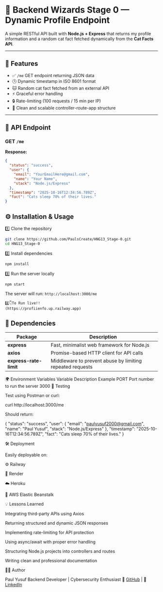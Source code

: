 # 🧠 Backend Wizards Stage 0 — Dynamic Profile Endpoint

A simple RESTful API built with **Node.js + Express** that returns my profile information and a random cat fact fetched dynamically from the **Cat Facts API**.

---

## 🚀 Features

- ✅ `/me` GET endpoint returning JSON data
- 🕒 Dynamic timestamp in ISO 8601 format
- 🐱 Random cat fact fetched from an external API
- ⚡ Graceful error handling
- 🔒 Rate-limiting (100 requests / 15 min per IP)
- 🧱 Clean and scalable controller-route-app structure

---

## 📂 API Endpoint

### **GET** `/me`

**Response:**

```json
{
  "status": "success",
  "user": {
    "email": "YourEmailHere@gmail.com",
    "name": "Your Name",
    "stack": "Node.js/Express"
  },
  "timestamp": "2025-10-16T12:34:56.789Z",
  "fact": "Cats sleep 70% of their lives."
}
```

## ⚙️ Installation & Usage

1️⃣ Clone the repository

```bash
git clone https://github.com/PaulsCreate/HNG13_Stage-0.git
cd HNG13_Stage-0
```

2️⃣ Install dependencies

```bash
npm install
```

3️⃣ Run the server locally

```bash
npm start
```

The server will run:
`http://localhost:3000/me`

```
4️⃣👇To Run live!! 
(https://profiienfo.up.railway.app)
```

## 🧰 Dependencies

| Package                | Description                                               |
| ---------------------- | --------------------------------------------------------- |
| **express**            | Fast, minimalist web framework for Node.js                |
| **axios**              | Promise-based HTTP client for API calls                   |
| **express-rate-limit** | Middleware to prevent abuse by limiting repeated requests |

🌍 Environment Variables
Variable Description Example
PORT Port number to run the server 3000
🧪 Testing

Test using Postman or curl:

curl http://localhost:3000/me

Should return:

{
"status": "success",
"user": { "email": "paulyusuf2000@gmail.com", "name": "Paul Yusuf", "stack": "Node.js/Express" },
"timestamp": "2025-10-16T12:34:56.789Z",
"fact": "Cats sleep 70% of their lives."
}

🛠️ Deployment

Easily deployable on:

⚙️ Railway

🚀 Render

☁️ Heroku

🧩 AWS Elastic Beanstalk

💡 Lessons Learned

Integrating third-party APIs using Axios

Returning structured and dynamic JSON responses

Implementing rate-limiting for API protection

Using async/await with proper error handling

Structuring Node.js projects into controllers and routes

Writing clean and professional documentation

🧑‍💻 Author

Paul Yusuf
Backend Developer | Cybersecurity Enthusiast
🔗 [GitHub](https://github.com/PaulsCreate/) | 🔗 [LinkedIn](https://www.linkedin.com/in/paul-yusuf-8b5a97209/)
